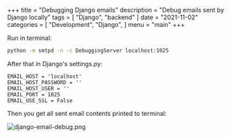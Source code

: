 +++
title = "Debugging Django emails"
description = "Debug emails sent by Django locally"
tags = [
    "Django",
    "backend"
]
date = "2021-11-02"
categories = [
    "Development", 
    "Django",
]
menu = "main"
+++ 

Run in terminal:
```bash
python -m smtpd -n -c DebuggingServer localhost:1025
```

After that in Django's settings.py:
```env
EMAIL_HOST = 'localhost'
EMAIL_HOST_PASSWORD = ''
EMAIL_HOST_USER = ''
EMAIL_PORT = 1025
EMAIL_USE_SSL = False
```
    
Then you get all sent email contents printed to terminal:

![django-email-debug.png](/wiki/images/django-email-debug.png)
